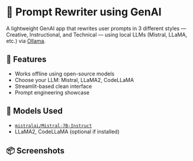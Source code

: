 # 🔁 Prompt Rewriter using GenAI

A lightweight GenAI app that rewrites user prompts in 3 different styles — Creative, Instructional, and Technical — using local LLMs (Mistral, LLaMA, etc.) via [Ollama](https://ollama.com/).

## 🚀 Features
- Works offline using open-source models
- Choose your LLM: Mistral, LLaMA2, CodeLLaMA
- Streamlit-based clean interface
- Prompt engineering showcase

## 🧠 Models Used
- [`mistralai/Mistral-7B-Instruct`](https://ollama.com/library/mistral)
- LLaMA2, CodeLLaMA (optional if installed)

## 📦 Screenshots


